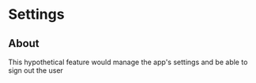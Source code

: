 # Settings

## About

This hypothetical feature would manage the app's settings and be able to sign out the user
